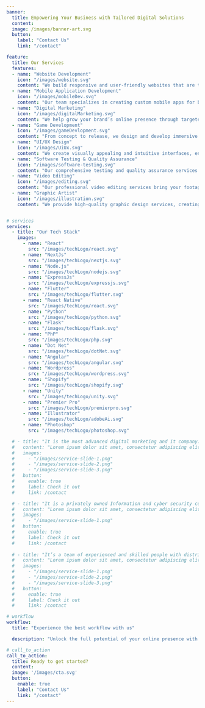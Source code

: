 ```yaml
---
banner:
  title: Empowering Your Business with Tailored Digital Solutions
  content:
  image: /images/banner-art.svg
  button:
    label: "Contact Us"
    link: "/contact"

feature: 
  title: Our Services
  features:
  - name: "Website Development"
    icon: "/images/website.svg"
    content: "We build responsive and user-friendly websites that are tailored to meet your business needs, ensuring high performance and seamless user experience."
  - name: "Mobile Application Development"
    icon: "/images/mobileDev.svg"
    content: "Our team specializes in creating custom mobile apps for both Android and iOS, offering innovative and efficient solutions to enhance user engagement."
  - name: "Digital Marketing"
    icon: "/images/digitalMarketing.svg"
    content: "We help grow your brand’s online presence through targeted digital marketing strategies, including SEO, social media, and paid advertising."
  - name: "Game Development"
    icon: "/images/gameDevlopment.svg"
    content: "From concept to release, we design and develop immersive games that combine creative storytelling with cutting-edge technology."
  - name: "UI/UX Design"
    icon: "/images/UiUx.svg"
    content: "We create visually appealing and intuitive interfaces, ensuring that your website or app provides the best possible user experience."
  - name: "Software Testing & Quality Assurance"
    icon: "/images/software-testing.svg"
    content: "Our comprehensive testing and quality assurance services ensure that your software is bug-free, secure, and performs optimally across all platforms."
  - name: "Video Editing"
    icon: "/images/editing.svg"
    content: "Our professional video editing services bring your footage to life with seamless transitions, visual effects, and expert storytelling, tailored to meet your creative vision."
  - name: "Graphic Artist"
    icon: "/images/illustration.svg"
    content: "We provide high-quality graphic design services, creating eye-catching visuals, logos, and illustrations that align with your brand and capture your audience’s attention."


# services
services:
  - title: "Our Tech Stack"
    images:
      - name: "React"
        src: "/images/techLogo/react.svg"
      - name: "NextJs"
        src: "/images/techLogo/nextjs.svg"
      - name: "Node.js"
        src: "/images/techLogo/nodejs.svg"
      - name: "ExpressJs"
        src: "/images/techLogo/expressjs.svg"
      - name: "Flutter"
        src: "/images/techLogo/flutter.svg"
      - name: "React Native"
        src: "/images/techLogo/react.svg"
      - name: "Python"
        src: "/images/techLogo/python.svg"
      - name: "Flask"
        src: "/images/techLogo/flask.svg"
      - name: "PhP"
        src: "/images/techLogo/php.svg"
      - name: "Dot Net"
        src: "/images/techLogo/dotNet.svg"
      - name: "Angular"
        src: "/images/techLogo/angular.svg"
      - name: "Wordpress"
        src: "/images/techLogo/wordpress.svg" 
      - name: "Shopify"
        src: "/images/techLogo/shopify.svg"
      - name: "Unity"
        src: "/images/techLogo/unity.svg"
      - name: "Premier Pro"
        src: "/images/techLogo/premierpro.svg"
      - name: "Illustrator"
        src: "/images/techLogo/adobeAi.svg"
      - name: "Photoshop"
        src: "/images/techLogo/photoshop.svg"

  # - title: "It is the most advanced digital marketing and it company."
  #   content: "Lorem ipsum dolor sit amet, consectetur adipiscing elit. Consequat tristique eget amet, tempus eu at consecttur. Leo facilisi nunc viverra tellus. Ac laoreet sit vel consquat. consectetur adipiscing elit. Consequat tristique eget amet, tempus eu at consecttur. Leo facilisi nunc viverra tellus. Ac laoreet sit vel consquat."
  #   images:
  #     - "/images/service-slide-1.png"
  #     - "/images/service-slide-2.png"
  #     - "/images/service-slide-3.png"
  #   button:
  #     enable: true
  #     label: Check it out
  #     link: /contact

  # - title: "It is a privately owned Information and cyber security company"
  #   content: "Lorem ipsum dolor sit amet, consectetur adipiscing elit. Consequat tristique eget amet, tempus eu at consecttur. Leo facilisi nunc viverra tellus. Ac laoreet sit vel consquat. consectetur adipiscing elit. Consequat tristique eget amet, tempus eu at consecttur. Leo facilisi nunc viverra tellus. Ac laoreet sit vel consquat."
  #   images: 
  #     - "/images/service-slide-1.png"
  #   button:
  #     enable: true
  #     label: Check it out
  #     link: /contact
  
  # - title: "It’s a team of experienced and skilled people with distributions"
  #   content: "Lorem ipsum dolor sit amet, consectetur adipiscing elit. Consequat tristique eget amet, tempus eu at consecttur. Leo facilisi nunc viverra tellus. Ac laoreet sit vel consquat. consectetur adipiscing elit. Consequat tristique eget amet, tempus eu at consecttur. Leo facilisi nunc viverra tellus. Ac laoreet sit vel consquat."
  #   images:
  #     - "/images/service-slide-1.png"
  #     - "/images/service-slide-2.png"
  #     - "/images/service-slide-3.png"
  #   button:
  #     enable: true
  #     label: Check it out
  #     link: /contact

# workflow
workflow: 
  title: "Experience the best workflow with us"

  description: "Unlock the full potential of your online presence with our expert website development services. From creating responsive designs to optimizing user experiences, we craft customized solutions that drive growth and elevate your brand. Let us handle the complexities so you can focus on what matters most."

# call_to_action
call_to_action:
  title: Ready to get started?
  content: 
  image: '/images/cta.svg'
  button:
    enable: true
    label: "Contact Us"
    link: "/contact"
---
```

